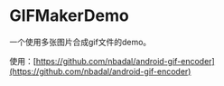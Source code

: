 GIFMakerDemo
===

一个使用多张图片合成gif文件的demo。

使用：[https://github.com/nbadal/android-gif-encoder](https://github.com/nbadal/android-gif-encoder)

